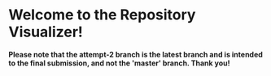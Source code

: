 # **Welcome to the Repository Visualizer!**
**Please note that the attempt-2 branch is the latest branch and is intended to the final submission, and not the 'master' branch. Thank you!**





